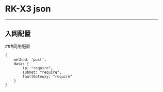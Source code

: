 # RK-X3 json
----------------------
## 入网配置
###网络配置
```
{
    method: 'post',
    data: {
        ip: "require",
        subnet: "require",
        faultGateway: "require"
    }
}
```